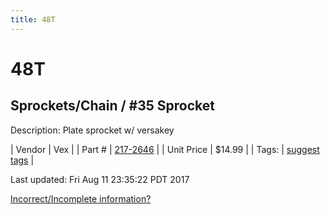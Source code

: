 ```yaml
---
title: 48T
---
```


# 48T
## Sprockets/Chain / #35 Sprocket
Description: 	Plate sprocket w/ versakey 

| Vendor | Vex | 
| Part # | [217-2646](http://www.vexrobotics.com/vexpro/motion/sprockets-and-chain/35-sprockets.html) | 
| Unit Price | $14.99 | 
| Tags: | [suggest tags](https://docs.google.com/forms/d/e/1FAIpQLSeWyY8v3RgOty-MyWmh9U0iivNYN_molChYyS-0U-o-kOAv_g/viewform) | 

Last updated: Fri Aug 11 23:35:22 PDT 2017

 [Incorrect/Incomplete information?](https://docs.google.com/forms/d/e/1FAIpQLSeWyY8v3RgOty-MyWmh9U0iivNYN_molChYyS-0U-o-kOAv_g/viewform)